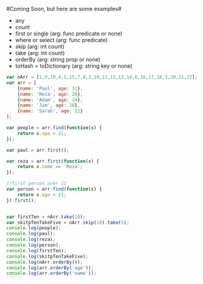 #Coming Soon, but here are some examples#

- any
- count
- first or single (arg: func predicate or none)
- where or select (arg: func predicate)
- skip (arg: int count)
- take (arg: int count)
- orderBy (arg: string prop or none)
- toHash = toDictionary (arg: string key or none)

```javascript
var nArr = [1,9,19,4,5,15,7,8,2,10,11,12,13,14,6,16,17,18,3,20,21,22];    
var arr = [
    {name: 'Paul', age: 31},
    {name: 'Reza', age: 26},
    {name: 'Adam', age: 34},
    {name: 'Jim', age: 20},
    {name: 'Sarah', age: 22}
];

var people = arr.find(function(x) {
    return x.age > 21;
});

var paul = arr.first();

var reza = arr.first(function(x) {
    return x.name == 'Reza';
});

//first person over 21
var person = arr.find(function(x) {
    return x.age > 21;
}).first();


var firstTen = nArr.take(10);
var skitpTenTakeFive = nArr.skip(10).take(5);
console.log(people);
console.log(paul);
console.log(reza);
console.log(person);
console.log(firstTen);
console.log(skitpTenTakeFive);
console.log(nArr.orderBy());
console.log(arr.orderBy('age'));
console.log(arr.orderBy('name'));
​```